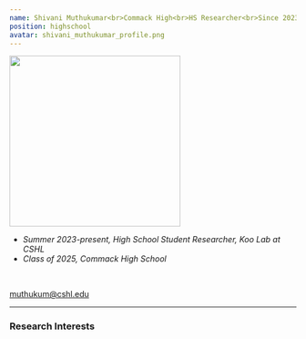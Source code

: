 ```yaml
---
name: Shivani Muthukumar<br>Commack High<br>HS Researcher<br>Since 2023
position: highschool
avatar: shivani_muthukumar_profile.png
---
```


<img width="300" src="{{site.baseurl}}/images/people/{{page.avatar}}" data-action="zoom">
<br>

- _Summer 2023-present, High School Student Researcher, Koo Lab at CSHL_ <br>
- _Class of 2025, Commack High School_ <br>

<br>

<a href="mailto:muthukum@cshl.edu"><i class="fas fa-envelope"></i> muthukum@cshl.edu</a><br>

<hr>

### Research Interests

<br>
<br>
<br>

&nbsp;
&nbsp;
&nbsp;
&nbsp;
&nbsp;
&nbsp;
&nbsp;
&nbsp;
&nbsp;
&nbsp;
&nbsp;
&nbsp;
&nbsp;
&nbsp;
&nbsp;
&nbsp;
&nbsp;
&nbsp;
&nbsp;
&nbsp;
&nbsp;
&nbsp;
&nbsp;
&nbsp;
&nbsp;

